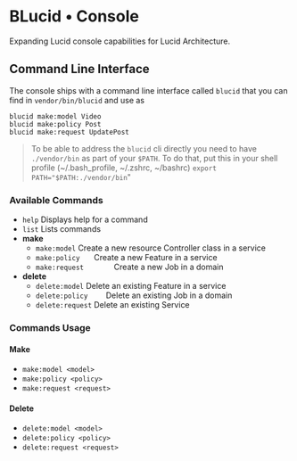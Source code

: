 # BLucid • Console
Expanding Lucid console capabilities for Lucid Architecture.

## Command Line Interface
The console ships with a command line interface called `blucid` that you can find in `vendor/bin/blucid` and use as
```
blucid make:model Video
blucid make:policy Post
blucid make:request UpdatePost
```

> To be able to address the `blucid` cli directly you need to have `./vendor/bin` as part of your `$PATH`.
To do that, put this in your shell profile (~/.bash_profile, ~/.zshrc, ~/bashrc) `export PATH="$PATH:./vendor/bin`"

### Available Commands

- `help`             Displays help for a command
- `list`             Lists commands
- **make**
  - `make:model`  Create a new resource Controller class in a service
  - `make:policy   `  Create a new Feature in a service
  - `make:request       `  Create a new Job in a domain
- **delete**
  - `delete:model`   Delete an existing Feature in a service
  - `delete:policy    `   Delete an existing Job in a domain
  - `delete:request`   Delete an existing Service

### Commands Usage

#### Make
- `make:model <model>`
- `make:policy <policy>`
- `make:request <request>`

#### Delete
- `delete:model <model>`
- `delete:policy <policy>`
- `delete:request <request>`

